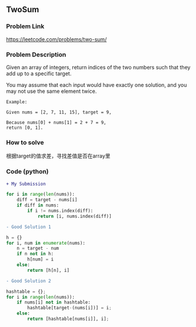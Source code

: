 ## TwoSum

### Problem Link
https://leetcode.com/problems/two-sum/

### Problem Description 

Given an array of integers, return indices of the two numbers such that they add up to a specific target.

You may assume that each input would have exactly one solution, and you may not use the same element twice.

```
Example:

Given nums = [2, 7, 11, 15], target = 9,

Because nums[0] + nums[1] = 2 + 7 = 9,
return [0, 1].

```

### How to solve 
根据target的值求差，寻找差值是否在array里


### Code (python)

```diff
+ My Submission
```

```python
for i in range(len(nums)):
    diff = target - nums[i]
    if diff in nums:
        if i != nums.index(diff):
            return [i, nums.index(diff)]
```

```diff
- Good Solution 1
```

```python
h = {}
for i, num in enumerate(nums):
    n = target - num
    if n not in h:
        h[num] = i
    else:
        return [h[n], i]
```

```diff
- Good Solution 2
```

```python
hashtable = {};
for i in range(len(nums)):
    if nums[i] not in hashtable:
        hashtable[target-(nums[i])] = i;
    else:
        return [hashtable[nums[i]], i];
```